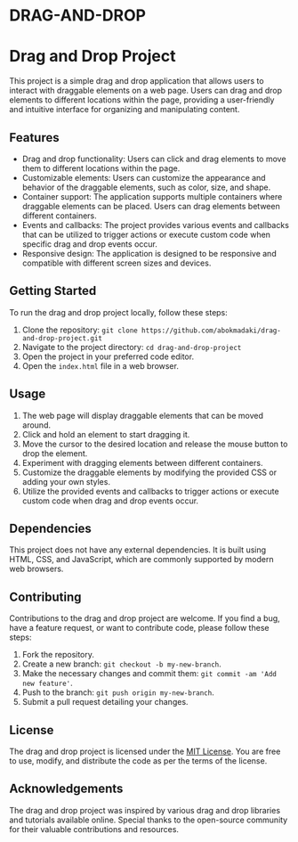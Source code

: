 # DRAG-AND-DROP
# Drag and Drop Project

This project is a simple drag and drop application that allows users to interact with draggable elements on a web page. Users can drag and drop elements to different locations within the page, providing a user-friendly and intuitive interface for organizing and manipulating content.

## Features

- Drag and drop functionality: Users can click and drag elements to move them to different locations within the page.
- Customizable elements: Users can customize the appearance and behavior of the draggable elements, such as color, size, and shape.
- Container support: The application supports multiple containers where draggable elements can be placed. Users can drag elements between different containers.
- Events and callbacks: The project provides various events and callbacks that can be utilized to trigger actions or execute custom code when specific drag and drop events occur.
- Responsive design: The application is designed to be responsive and compatible with different screen sizes and devices.

## Getting Started

To run the drag and drop project locally, follow these steps:

1. Clone the repository: `git clone https://github.com/abokmadaki/drag-and-drop-project.git`
2. Navigate to the project directory: `cd drag-and-drop-project`
3. Open the project in your preferred code editor.
4. Open the `index.html` file in a web browser.

## Usage

1. The web page will display draggable elements that can be moved around.
2. Click and hold an element to start dragging it.
3. Move the cursor to the desired location and release the mouse button to drop the element.
4. Experiment with dragging elements between different containers.
5. Customize the draggable elements by modifying the provided CSS or adding your own styles.
6. Utilize the provided events and callbacks to trigger actions or execute custom code when drag and drop events occur.

## Dependencies

This project does not have any external dependencies. It is built using HTML, CSS, and JavaScript, which are commonly supported by modern web browsers.

## Contributing

Contributions to the drag and drop project are welcome. If you find a bug, have a feature request, or want to contribute code, please follow these steps:

1. Fork the repository.
2. Create a new branch: `git checkout -b my-new-branch`.
3. Make the necessary changes and commit them: `git commit -am 'Add new feature'`.
4. Push to the branch: `git push origin my-new-branch`.
5. Submit a pull request detailing your changes.

## License

The drag and drop project is licensed under the [MIT License](LICENSE). You are free to use, modify, and distribute the code as per the terms of the license.

## Acknowledgements

The drag and drop project was inspired by various drag and drop libraries and tutorials available online. Special thanks to the open-source community for their valuable contributions and resources.

